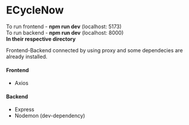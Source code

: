 # ECycleNow

To run frontend - **npm run dev** (localhost: 5173) <br>
To run backend - **npm run dev** (localhost: 8000) <br>
**In their respective directory**

Frontend-Backend connected by using proxy and some dependecies are already installed.

#### Frontend
- Axios

#### Backend
- Express
- Nodemon (dev-dependency)